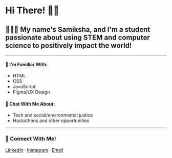 # Hi There! 👋🏽
## 👩🏽‍💻 My name's Samiksha, and I'm a student passionate about using STEM and computer science to positively impact the world! 
---
#### 🧠 I'm Familiar With:
- HTML
- CSS
- JavaScript
- Figma/UX Design

#### 💬 Chat With Me About:
- Tech and social/environmental justice
- Hackathons and other opportunities
---
### 🔗 Connect With Me!
[LinkedIn](https://www.linkedin.com/in/samikshalingan/) ∙ [Instagram](https://instagram.com/samiksh.a) ∙ [Email](mailto:slingan01@gmail.com)
